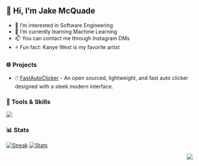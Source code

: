 ## 👋 Hi, I’m Jake McQuade
- 👀 I’m interested in Software Engineering
- 🌱 I’m currently learning Machine Learning
- 📫 You can contact me through Instagram DMs
- ⚡ Fun fact: Kanye West is my favorite artist

### 🌐 Projects
- 🖱️ <a href="https://github.com/jakemcquade/fastautoclicker">FastAutoClicker</a> - An open sourced, lightweight, and fast auto clicker designed with a sleek modern interface.

### 💪 Tools & Skills
<div align="left">
  <img src="https://skillicons.dev/icons?theme=dark&perline=6&i=rust,ts,java,lua,py,bash,html,css,bootstrap,nextjs,nodejs,tailwind,tauri,figma,vscode,linux,raspberrypi,cloudflare" />
</div>

### 📊 Stats
[![Streak](https://github-readme-streak-stats.herokuapp.com?user=jakemcquade&theme=tokyonight_duo&hide_border=true)](https://github.com/jakemcquade)
[![Stats](https://github-readme-stats.vercel.app/api?username=jakemcquade&count_private=true&show_owner=true&show_icons=true&bg_color=0d1117&title_color=ffffff&text_color=ffffff&icon_color=f04848&hide_border=true/)](https://github.com/jakemcquade)

<div align="right">
  <img src="https://komarev.com/ghpvc/?username=jakemcquade&style=flat-square&color=blue" />
</div>
